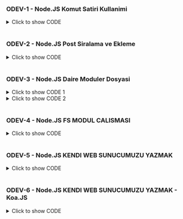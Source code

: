 ### ODEV-1 - Node.JS Komut Satiri Kullanimi

<details>
<summary>Click to show CODE</summary>

const pi = Math.PI;
let givenDia = process.argv.slice(2)

function callArea(diameter){

    let area = pi*diameter*diameter;
    console.log("Diameter: " + diameter);
    console.log("Area: "  + area);

}
callArea(givenDia);
</details>
<br />

### ODEV-2 - Node.JS Post Siralama ve Ekleme

<details>
<summary>Click to show CODE</summary>

const posts = [
  { name: "Post 1", author: "Yazar 1" },
  { name: "Post 2", author: "Yazar 2" },
  { name: "Post 3", author: "Yazar 3" },
];

const listPosts = () => {
  posts.map((post) => {
    console.log(post.name);
  });
};

const addPost = (newPost) => {
  const promise1 = new Promise((resolve, reject) => {
    posts.push(newPost);
    resolve(posts);
    //reject('BIR HATA OLUSTU');
  });

  return promise1;
};

async function showPosts() {
  try {
    await addPost({ name: "Post 4", author: "Yazar 4" });
    listPosts();
  } catch (error) {
    console.log(error);
  }
}

showPosts();

</details>
<br />

### ODEV-3 - Node.JS Daire Moduler Dosyasi

<details>
<summary>Click to show CODE 1</summary>
  function circleArea(pi, r) {
    let area = pi*r*r;
    console.log("Circle Area: " + area);
}

function circleCircumference(pi, r){
    let circumference = 2*pi*r;
    console.log("Circle Circumference: " + circumference);
}

module.exports = {
    circleArea,
    circleCircumference
}

</details>

<details>
<summary>Click to show CODE 2</summary>

  const { circleArea, circleCircumference  } = require('./circle.js');

const pi = Math.PI;

circleArea(pi,2);
circleCircumference(pi,2);


</details>

<br />

### ODEV-4 - Node.JS FS MODUL CALISMASI

<details>
<summary>Click to show CODE</summary>

const fs = require("fs");

// DOSYA EKLEME

fs.writeFile('employees.json', '{"name": "Employee1 name","salaray": 2000}', 'utf8', (err, data) => {
    if (err) console.log(err);
    console.log("JSON DOSYA BASARILI BIR SEKILDE OLUSTURULDU")
}); 

// DOSYA OKUMA

fs.readFile("employees.json", "utf8", (err, data)=>{
    if (err) console.log(err);
    console.log(data);
    console.log("DOSYA OKUNDU");
});

// VERİ EKLEME

fs.appendFile('employees.json', '\n{"name": "Employee2 name","salaray": 4000}', 'utf8', (err, data) => {
    if (err) console.log(err);
    console.log("JSON DOSYASINA VERI EKLENDI")
});

// DOSYA SILME

fs.unlink('employees.json', (err, data) => {
        if (err) console.log(err);
        console.log("DOSYA SILINDI")
    }); 


</details>


<br />

### ODEV-5 - Node.JS KENDI WEB SUNUCUMUZU YAZMAK

<details>

<summary>Click to show CODE</summary>

const http = require("http");

const server = http.createServer((req, res)=> {

    const url = req.url;
    console.log(url);

    if(url == "/") {
        res.writeHead(200, {"Content-Type": "text/html"});
        res.write("<h1>INDEX PAGE</h1>");
        res.write("<h2>INDEX PAGE-xxx</h2>");
        res.write("<h2>INDEX PAGE-xxxx</h2>");
    }
    else if ( url === "/about") {
        res.writeHead(200, {"Content-Type": "text/html"});
        res.write("<h1>ABOUT PAGE</h1>");
        res.write("<h2>ABOUT PAGE-xxx</h2>");
        res.write("<h2>ABOUT PAGE-xxxx</h2>");
    }
    else if ( url === "/communication") {
        res.writeHead(200, {"Content-Type": "text/html"});
        res.write("<h1>COMMUNICATION PAGE</h1>");
        res.write("<h2>COMMUNICATION PAGE-xxx</h2>");
        res.write("<h2>COMMUNICATION PAGE-xxxx</h2>");
    }else{
        res.writeHead(404, {"Content-Type": "text/html"});
        res.write("<h1>404 NOT FOUND</h1>");
    }

    res.end();
});

const port = 3000; // port 5000 already in use

server.listen(port, ()=> {

    console.log(`${port} has been started.`);

});


</details>

</br>


### ODEV-6 - Node.JS KENDI WEB SUNUCUMUZU YAZMAK - Koa.JS

<details>

<summary>Click to show CODE</summary>


const Koa = require('koa');
const app = new Koa();

// response
app.use(ctx => {

    if(ctx.path === "/") {
        
        ctx.body = "<h1>INDEX PAGE</h1>";
    }
    else if ( ctx.path === "/about") {
        
        ctx.body = "<h1>ABOUT PAGE</h1>";
    }
    else if ( ctx.path === "/contact") {
        
        ctx.body = "<h1>CONTACT PAGE</h1>";
    }else{
        
        ctx.body = "<h1>404 NOT FOUND</h1>";
    }
});



const port = 3000;
app.listen(port, () => {
    console.log(`${port} has been started.`)
});


</details>